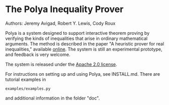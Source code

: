 The Polya Inequality Prover
===========================

Authors: Jeremy Avigad, Robert Y. Lewis, Cody Roux

Polya is a system designed to support interactive theorem proving by verifying the kinds of inequalities that arise in ordinary mathematical arguments. The method is described in the paper "A heuristic prover for real inequalities," available [online](http://www.andrew.cmu.edu/user/avigad/Papers/polya.pdf). The system is still an experimental prototype, and feedback is very welcome.

The system is released under the [Apache 2.0 license](http://www.apache.org/licenses/LICENSE-2.0.html).

For instructions on setting up and using Polya, see INSTALL.md. There are tutorial examples in

    examples/examples.py
    
and additional information in the folder "doc". 